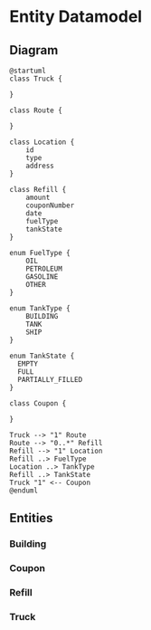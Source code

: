 # Entity Datamodel

## Diagram

```plantuml
@startuml
class Truck {

}

class Route {

}

class Location {
    id 
    type
    address
}

class Refill {
    amount
    couponNumber
    date
    fuelType
    tankState
}

enum FuelType {
    OIL
    PETROLEUM
    GASOLINE
    OTHER
}

enum TankType {
    BUILDING
    TANK
    SHIP
}

enum TankState {
  EMPTY
  FULL
  PARTIALLY_FILLED
}

class Coupon {

}

Truck --> "1" Route
Route --> "0..*" Refill 
Refill --> "1" Location
Refill ..> FuelType
Location ..> TankType
Refill ..> TankState
Truck "1" <-- Coupon
@enduml

```

## Entities
### Building
### Coupon 
### Refill
### Truck